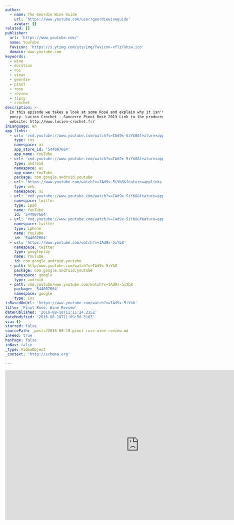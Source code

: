 ```yaml
---
author:
  - name: The Geordie Wine Guide
    url: 'https://www.youtube.com/user/geordiewineguide'
    avatar: {}
related: []
publisher:
  url: 'https://www.youtube.com/'
  name: YouTube
  favicon: 'https://s.ytimg.com/yts/img/favicon-vflz7uhzw.ico'
  domain: www.youtube.com
keywords:
  - wine
  - duration
  - ros
  - views
  - geordie
  - pinot
  - rose
  - review
  - tipsy
  - crochet
description: >-
  In this episode we takes a look at some Rosé and explain why it isn't at all
  poncy. Lucien Crochet - Sancerre Pinot Rosé 2013 Link to the producers'
  website: http://www.lucien-crochet.fr/
inLanguage: en
app_links:
  - url: 'vnd.youtube://www.youtube.com/watch?v=IAd9x-5iYb8&feature=applinks'
    type: ios
    namespace: ai
    app_store_id: '544007664'
    app_name: YouTube
  - url: 'vnd.youtube://www.youtube.com/watch?v=IAd9x-5iYb8&feature=applinks'
    type: android
    namespace: ai
    app_name: YouTube
    package: com.google.android.youtube
  - url: 'https://www.youtube.com/watch?v=IAd9x-5iYb8&feature=applinks'
    type: web
    namespace: ai
  - url: 'vnd.youtube://www.youtube.com/watch?v=IAd9x-5iYb8&feature=applinks'
    namespace: twitter
    type: ipad
    name: YouTube
    id: '544007664'
  - url: 'vnd.youtube://www.youtube.com/watch?v=IAd9x-5iYb8&feature=applinks'
    namespace: twitter
    type: iphone
    name: YouTube
    id: '544007664'
  - url: 'https://www.youtube.com/watch?v=IAd9x-5iYb8'
    namespace: twitter
    type: googleplay
    name: YouTube
    id: com.google.android.youtube
  - path: http/www.youtube.com/watch?v=IAd9x-5iYb8
    package: com.google.android.youtube
    namespace: google
    type: android
  - path: vnd.youtube/www.youtube.com/watch?v=IAd9x-5iYb8
    package: '544007664'
    namespace: google
    type: ios
isBasedOnUrl: 'https://www.youtube.com/watch?v=IAd9x-5iYb8'
title: 'Pinot Rosé: Wine Review'
datePublished: '2016-08-18T11:11:24.215Z'
dateModified: '2016-08-18T11:09:58.310Z'
via: {}
starred: false
sourcePath: _posts/2016-08-18-pinot-rose-wine-review.md
inFeed: true
hasPage: false
inNav: false
_type: VideoObject
_context: 'http://schema.org'

---
```

<iframe src="https://cdn.embedly.com/widgets/media.html?src=https%3A%2F%2Fwww.youtube.com%2Fembed%2FIAd9x-5iYb8%3Ffeature%3Doembed&amp;url=http%3A%2F%2Fwww.youtube.com%2Fwatch%3Fv%3DIAd9x-5iYb8&amp;image=https%3A%2F%2Fi.ytimg.com%2Fvi%2FIAd9x-5iYb8%2Fhqdefault.jpg&amp;key=b7d04c9b404c499eba89ee7072e1c4f7&amp;type=text%2Fhtml&amp;schema=youtube" width="854" height="480" scrolling="no" frameborder="0" allowfullscreen="" style=""></iframe>